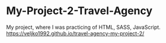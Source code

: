 # My-Project-2-Travel-Agency
My project, where I was practicing of HTML, SASS, JavaScript.
https://veljko1992.github.io/travel-agency-my-project-2/
